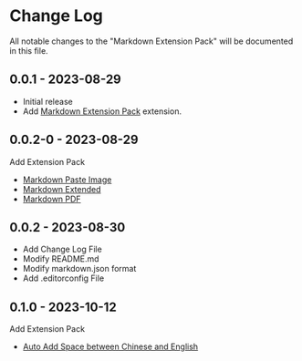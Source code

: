 # Change Log

All notable changes to the "Markdown Extension Pack" will be documented in this file.

## 0.0.1 - 2023-08-29

- Initial release
- Add [Markdown Extension Pack](https://marketplace.visualstudio.com/items?itemName=doggy8088.markdown-extension-pack) extension.

## 0.0.2-0 - 2023-08-29

Add Extension Pack
- [Markdown Paste Image](https://marketplace.visualstudio.com/items?itemName=onesdev.vscode-paste-image-plus)
- [Markdown Extended](https://marketplace.visualstudio.com/items?itemName=jebbs.markdown-extended)
- [Markdown PDF](https://marketplace.visualstudio.com/items?itemName=yzane.markdown-pdf)

## 0.0.2 - 2023-08-30

- Add Change Log File
- Modify README.md
- Modify markdown.json format
- Add .editorconfig File

## 0.1.0 - 2023-10-12

Add Extension Pack
- [Auto Add Space between Chinese and English](https://marketplace.visualstudio.com/items?itemName=talljack.vscode-auto-space&fbclid=IwAR0SoXCPmxsYuQff6cX-1eDuJw5yryhsQPxVjDtGK6x1IWr5s7ZfSqMsb3Q)
